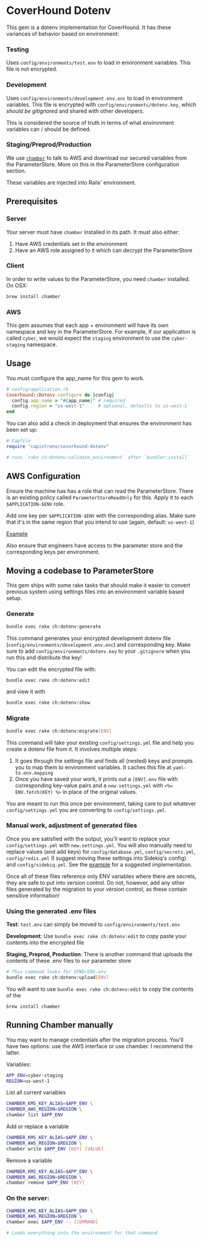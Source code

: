 # CoverHound Dotenv

This gem is a dotenv implementation for CoverHound. It has these variances of
behavior based on environment:

### Testing

Uses `config/environments/test.env` to load in environment variables. This file
is not encrypted.

### Development

Uses `config/environments/development.env.enc` to load in environment variables.
This file is encrypted with `config/environments/dotenv.key`, which _should be
gitignored_ and shared with other developers.

This is considered the source of truth in terms of what environment variables
can / should be defined.

### Staging/Preprod/Production

We use [`chamber`](https://github.com/segmentio/chamber) to talk to AWS and
download our secured variables from the ParameterStore. More on this in the
ParameterStore configuration section.

These variables are injected into Rails' environment.

## Prerequisites

### Server

Your server must have `chamber` installed in its path. It must also either:
1. Have AWS credentials set in the environment
2. Have an AWS role assigned to it which can decrypt the ParameterStore

### Client

In order to write values to the ParameterStore, you need `chamber` installed. On
OSX:

```sh
brew install chamber
```

### AWS

This gem assumes that each app + environment will have its own namespace and key
in the ParameterStore. For example, if our application is called `cyber`, we
would expect the `staging` environment to use the `cyber-staging` namespace.

## Usage

You must configure the app_name for this gem to work.

```rb
# config/application.rb
Coverhound::Dotenv.configure do |config|
  config.app_name = "#{app_name}" # required
  config.region = "us-west-1"     # optional, defaults to us-west-1
end
```

You can also add a check in deployment that ensures the environment has been
set up:

```rb
# Capfile
require "capistrano/coverhound-dotenv"

# runs `rake ch:dotenv:validate_environment` after `bundler:install`
```

## AWS Configuration

Ensure the machine has has a role that can read the ParameterStore. There is an
existing policy called `ParameterStoreReadOnly` for this. Apply it to each
`$APPLICATION-$ENV` role.

Add one key per `$APPLICATION-$ENV` with the corresponding alias. Make sure that
it's in the same region that you intend to use (again, default: `us-west-1`)

[Example](https://console.aws.amazon.com/iam/home?region=us-west-1#/roles/cyber-staging)

Also ensure that engineers have access to the parameter store and the
corresponding keys per environment.

## Moving a codebase to ParameterStore

This gem ships with some rake tasks that should make it easier to convert
previous system using settings files into an environment variable based setup.

### Generate

```sh
bundle exec rake ch:dotenv:generate
```

This command generates your encrypted development dotenv file
(`config/environments/development.env.enc`) and corresponding key. Make sure to
add `config/environments/dotenv.key` to your `.gitignore` when you run this and
distribute the key!

You can edit the encrypted file with:

```sh
bundle exec rake ch:dotenv:edit
```

and view it with

```sh
bundle exec rake ch:dotenv:show
```

### Migrate

```sh
bundle exec rake ch:dotenv:migrate[ENV]
```

This command will take your existing `config/settings.yml` file and help you
create a dotenv file from it. It involves multiple steps:

1. It goes through the settings file and finds all (nested) keys and prompts you
   to map them to environment variables. It caches this file at
   `yaml-to.env.mapping`
2. Once you have saved your work, it prints out a `[ENV].env` file with
   corresponding key-value pairs and a `new.settings.yml` with
   `<%= ENV.fetch(KEY) %>` in place of the original values.

You are meant to run this once per environment, taking care to put whatever
`config/settings.yml` you are converting to `config/settings.yml`.

### Manual work, adjustment of generated files

Once you are satisfied with the output, you'll want to replace your
`config/settings.yml` with `new.settings.yml`. You will also manually need to
replace values (and add keys) for `config/database.yml`, `config/secrets.yml`,
`config/redis.yml` (I suggest moving these settings into Sidekiq's config) and
`config/sidekiq.yml`. See the [example](./example/config) for a suggested
implementation.

Once all of these files reference only ENV variables where there are secrets,
they are safe to put into version control. Do not, however, add any other files
generated by the migration to your version control, as these contain sensitive
information!

### Using the generated .env files

**Test**: `test.env` can simply be moved to `config/environments/test.env`

**Development**: Use `bundle exec rake ch:dotenv:edit` to copy paste your
contents into the encrypted file

**Staging, Preprod, Production**: There is another command that uploads the
contents of these .env files to our parameter store

```sh
# This command looks for $PWD/ENV.env
bundle exec rake ch:dotenv:upload[ENV]
```

You will want to use `bundle exec
rake ch:dotenv:edit` to copy the contents of the

```
brew install chamber
```

## Running Chamber manually

You may want to manage credentials after the migration process. You'll have two
options: use the AWS interface or use chamber. I recommend the latter.

Variables:

```sh
APP_ENV=cyber-staging
REGION=us-west-1
```

List all current variables

```sh
CHAMBER_KMS_KEY_ALIAS=$APP_ENV \
CHAMBER_AWS_REGION=$REGION \
chamber list $APP_ENV
```

Add or replace a variable

```sh
CHAMBER_KMS_KEY_ALIAS=$APP_ENV \
CHAMBER_AWS_REGION=$REGION \
chamber write $APP_ENV [KEY] [VALUE]
```

Remove a variable

```sh
CHAMBER_KMS_KEY_ALIAS=$APP_ENV \
CHAMBER_AWS_REGION=$REGION \
chamber remove $APP_ENV [KEY]
```

### On the server:

```sh
CHAMBER_KMS_KEY_ALIAS=$APP_ENV \
CHAMBER_AWS_REGION=$REGION \
chamber exec $APP_ENV -- [COMMAND]

# Loads everything into the environment for that command
```
